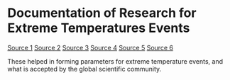 # Documentation of Research for Extreme Temperatures Events

[Source 1](https://ga-learners.slack.com/archives/C096SLW8V5H/p1753418686720699)
[Source 2](https://www.thelancet.com/journals/lancet/article/PIIS0140-6736(14)62114-0/fulltext)
[Source 3](https://ourworldindata.org/part-two-how-many-people-die-from-extreme-temperatures-and-how-could-this-change-in-the-future)
[Source 4](https://github.com/anavica/mcc_ccattr_NCC/tree/main)
[Source 5](https://horizons.hdr.undp.org/)
[Source 6](https://library.wmo.int/viewer/54600/?offset=#page=14&viewer=picture&o=bookmark&n=0&q=)

These helped in forming parameters for extreme temperature events, and what is accepted by the global scientific community.